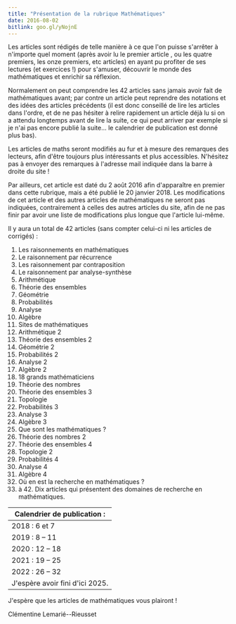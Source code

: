 ```yaml
---
title: "Présentation de la rubrique Mathématiques"
date: 2016-08-02
bitlink: goo.gl/yNojnE
---
```


Les articles sont rédigés de telle manière à ce que l'on puisse s'arrêter à n'importe quel moment (après avoir lu le premier article , ou les quatre premiers, les onze premiers, etc articles) en ayant pu profiter de ses lectures (et exercices !) pour s'amuser, découvrir le monde des mathématiques et enrichir sa réflexion.

Normalement on peut comprendre les 42 articles sans jamais avoir fait de mathématiques avant; par contre un article peut reprendre des notations et des idées des articles précédents (il est donc conseillé de lire les articles dans l'ordre, et de ne pas hésiter à relire rapidement un article déjà lu si on a attendu longtemps avant de lire la suite, ce qui peut arriver par exemple si je n'ai pas encore publié la suite... le calendrier de publication est donné plus bas).

Les articles de maths seront modifiés au fur et à mesure des remarques des lecteurs, afin d'être toujours plus intéressants et plus accessibles. N'hésitez pas à envoyer des remarques à l'adresse mail indiquée dans la barre à droite du site ! 

Par ailleurs, cet article est daté du 2 août 2016 afin d'apparaître en premier dans cette rubrique, mais a été publié le 20 janvier 2018. Les modifications de cet article et des autres articles de mathématiques ne seront pas indiquées, contrairement à celles des autres articles du site, afin de ne pas finir par avoir une liste de modifications plus longue que l'article lui-même.

Il y aura un total de 42 articles (sans compter celui-ci ni les articles de corrigés) :

1) Les raisonnements en mathématiques
2) Le raisonnement par récurrence
3) Les raisonnement par contraposition
4) Le raisonnement par analyse-synthèse
5) Arithmétique
6) Théorie des ensembles
7) Géométrie
8) Probabilités
9) Analyse
10) Algèbre
11) Sites de mathématiques
12) Arithmétique 2
13) Théorie des ensembles 2
14) Géométrie 2
15) Probabilités 2
16) Analyse 2
17) Algèbre 2
18) 18 grands mathématiciens
19) Théorie des nombres
20) Théorie des ensembles 3
21) Topologie
22) Probabilités 3
23) Analyse 3
24) Algèbre 3
25) Que sont les mathématiques ?
26) Théorie des nombres 2
27) Théorie des ensembles 4
28) Topologie 2
29) Probabilités 4
30) Analyse 4
31) Algèbre 4
32) Où en est la recherche en mathématiques ?
33)  à 42. Dix articles qui présentent des domaines de recherche en mathématiques.

 
| Calendrier de publication : | 
|-----------------------------|
| 2018 : 6 et 7 | 
| 2019 : 8 – 11 | 
| 2020 : 12 – 18 | 
| 2021 : 19 – 25 | 
| 2022 : 26 – 32 | 
| J'espère avoir fini d'ici 2025. |

J'espère que les articles de mathématiques vous plairont !

Clémentine Lemarié--Rieusset
